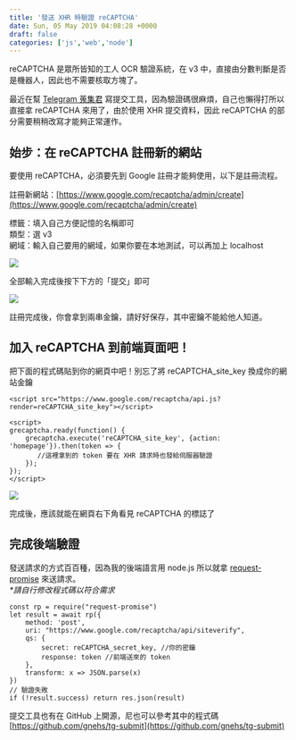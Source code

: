 ```yaml
---
title: '發送 XHR 時驗證 reCAPTCHA'
date: Sun, 05 May 2019 04:08:28 +0000
draft: false
categories: ['js','web','node']
---
```


reCAPTCHA 是眾所皆知的工人 OCR 驗證系統，在 v3 中，直接由分數判斷是否是機器人，因此也不需要核取方塊了。

最近在幫 [Telegram 蒐集君](https://tg.gnehs.net) 寫提交工具，因為驗證碼很麻煩，自己也懶得打所以直接拿 reCAPTCHA 來用了，由於使用 XHR 提交資料，因此 reCAPTCHA 的部分需要稍稍改寫才能夠正常運作。

始步：在 reCAPTCHA 註冊新的網站
---------------------

要使用 reCAPTCHA，必須要先到 Google 註冊才能夠使用，以下是註冊流程。

註冊新網站：[](https://www.google.com/recaptcha/admin/create)[https://www.google.com/recaptcha/admin/create](https://www.google.com/recaptcha/admin/create)

標籤：填入自己方便記憶的名稱即可  
類型：選 v3  
網域：輸入自己要用的網域，如果你要在本地測試，可以再加上 localhost

![](https://i.imgur.com/LfFj8pL.png)

全部輸入完成後按下下方的「提交」即可

![](https://i.imgur.com/O5g0iGl.jpg)

註冊完成後，你會拿到兩串金鑰，請好好保存，其中密鑰不能給他人知道。

加入 reCAPTCHA 到前端頁面吧！
--------------------

把下面的程式碼貼到你的網頁中吧！別忘了將 reCAPTCHA\_site\_key 換成你的網站金鑰

```
<script src="https://www.google.com/recaptcha/api.js?render=reCAPTCHA_site_key"></script>

<script>
grecaptcha.ready(function() {
    grecaptcha.execute('reCAPTCHA_site_key', {action: 'homepage'}).then(token => {
       //這裡拿到的 token 要在 XHR 請求時也發給伺服器驗證
    });
});
</script>
```

![](https://i.imgur.com/BeJYwd8.png)

完成後，應該就能在網頁右下角看見 reCAPTCHA 的標誌了

完成後端驗證
------

發送請求的方式百百種，因為我的後端語言用 node.js 所以就拿 [request-promise](https://github.com/request/request-promise) 來送請求。  
_\*請自行修改程式碼以符合需求_

```
const rp = require("request-promise")
let result = await rp({
    method: 'post',
    uri: "https://www.google.com/recaptcha/api/siteverify",
    qs: {
        secret: reCAPTCHA_secret_key, //你的密鑰
        response: token //前端送來的 token
    },
    transform: x => JSON.parse(x)
})
// 驗證失敗
if (!result.success) return res.json(result)
```

提交工具也有在 GitHub 上開源，尼也可以參考其中的程式碼  
[](https://github.com/gnehs/tg-submit)[https://github.com/gnehs/tg-submit](https://github.com/gnehs/tg-submit)